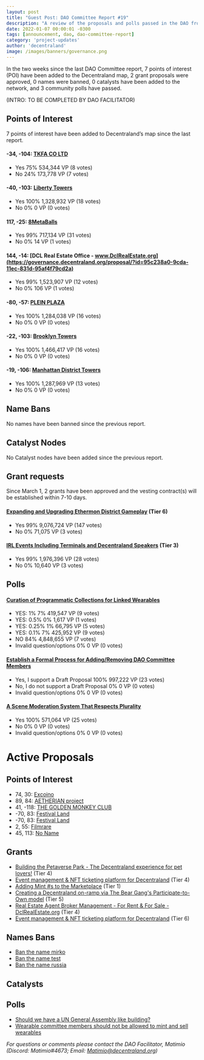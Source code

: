 ```yaml
---
layout: post
title: "Guest Post: DAO Committee Report #19"
description: "A review of the proposals and polls passed in the DAO from March 1 through March 15".
date: 2022-01-07 00:00:01 -0300
tags: [announcement, dao, dao-committee-report]
category: 'project-updates'
author: 'decentraland'
image: /images/banners/governance.png
---
```


In the two weeks since the last DAO Committee report, 7 points of interest (POI) have been added to the Decentraland map, 2 grant proposals were approved, 0 names were banned, 0 catalysts have been added to the network, and 3 community polls have passed.

(INTRO: TO BE COMPLETED BY DAO FACILITATOR)


## Points of Interest
7 points of interest have been added to Decentraland’s map since the last report.


#### -34, -104: [TKFA CO LTD](https://governance.decentraland.org/proposal/?id=c2f3bef0-9ec6-11ec-831d-95af4f79cd2a)

* Yes 75% 534,344 VP (8 votes)
* No 24% 173,778 VP (7 votes)


#### -40, -103: [Liberty Towers](https://governance.decentraland.org/proposal/?id=c07a5920-9e87-11ec-831d-95af4f79cd2a)

* Yes 100% 1,328,932 VP (18 votes)
* No 0% 0 VP (0 votes)


#### 117, -25: [8MetaBalls](https://governance.decentraland.org/proposal/?id=19b7d120-9d34-11ec-831d-95af4f79cd2a)

* Yes 99% 717,134 VP (31 votes)
* No 0% 14 VP (1 votes)


#### 144, -14: [DCL Real Estate Office - www.DclRealEstate.org](https://governance.decentraland.org/proposal/?id=95c238a0-9cda-11ec-831d-95af4f79cd2a)

* Yes 99% 1,523,907 VP (12 votes)
* No 0% 106 VP (1 votes)


#### -80, -57: [PLEIN PLAZA](https://governance.decentraland.org/proposal/?id=ad5ede30-9b74-11ec-831d-95af4f79cd2a)

* Yes 100% 1,284,038 VP (16 votes)
* No 0% 0 VP (0 votes)


#### -22, -103: [Brooklyn Towers](https://governance.decentraland.org/proposal/?id=43b40c70-9b43-11ec-831d-95af4f79cd2a)

* Yes 100% 1,466,417 VP (16 votes)
* No 0% 0 VP (0 votes)


#### -19, -106: [Manhattan District Towers](https://governance.decentraland.org/proposal/?id=4726afe0-9b41-11ec-831d-95af4f79cd2a)

* Yes 100% 1,287,969 VP (13 votes)
* No 0% 0 VP (0 votes)


## Name Bans

No names have been banned since the previous report.

## Catalyst Nodes
No Catalyst nodes have been added since the previous report.


## Grant requests
Since March 1, 2 grants have been approved and the vesting contract(s) will be established within 7-10 days.


#### [Expanding and Upgrading Ethermon District Gameplay](https://governance.decentraland.org/proposal/?id=e122d240-95ce-11ec-831d-95af4f79cd2a) (Tier 6)

* Yes 99% 9,076,724 VP (147 votes)
* No 0% 71,075 VP (3 votes)


#### [IRL Events Including Terminals and Decentraland Speakers](https://governance.decentraland.org/proposal/?id=9811ede0-94eb-11ec-831d-95af4f79cd2a) (Tier 3)

* Yes 99% 1,976,396 VP (28 votes)
* No 0% 10,640 VP (3 votes)


## Polls

#### [Curation of Programmatic Collections for Linked Wearables](https://governance.decentraland.org/proposal/?id=83351b70-a0a0-11ec-831d-95af4f79cd2a)

* YES: 1% 7% 419,547 VP (9 votes)
* YES: 0.5% 0% 1,617 VP (1 votes)
* YES: 0.25% 1% 66,795 VP (5 votes)
* YES: 0.1% 7% 425,952 VP (9 votes)
* NO 84% 4,848,655 VP (7 votes)
* Invalid question/options 0% 0 VP (0 votes)


#### [Establish a Formal Process for Adding/Removing DAO Committee Members](https://governance.decentraland.org/proposal/?id=782bbe80-9adf-11ec-831d-95af4f79cd2a)

* Yes, I support a Draft Proposal 100% 997,222 VP (23 votes)
* No, I do not support a Draft Proposal 0% 0 VP (0 votes)
* Invalid question/options 0% 0 VP (0 votes)


#### [A Scene Moderation System That Respects Plurality](https://governance.decentraland.org/proposal/?id=03582b10-9a4a-11ec-831d-95af4f79cd2a)

* Yes 100% 571,064 VP (25 votes)
* No 0% 0 VP (0 votes)
* Invalid question/options 0% 0 VP (0 votes)



# Active Proposals

## Points of Interest

* 74, 30: [Excoino](https://governance.decentraland.org/proposal/?id=d41cf2b0-a43d-11ec-831d-95af4f79cd2a)
* 89, 84: [AETHERIAN project](https://governance.decentraland.org/proposal/?id=51bb77b0-a334-11ec-831d-95af4f79cd2a)
* 41, -118: [THE GOLDEN MONKEY CLUB](https://governance.decentraland.org/proposal/?id=d0480590-a27f-11ec-831d-95af4f79cd2a)
* -70, 83: [Festival Land](https://governance.decentraland.org/proposal/?id=b296a420-a26b-11ec-831d-95af4f79cd2a)
* -70, 83: [Festival Land](https://governance.decentraland.org/proposal/?id=7add5a10-a26b-11ec-831d-95af4f79cd2a)
* 2, 55: [Filmrare](https://governance.decentraland.org/proposal/?id=ec57fc10-a11f-11ec-831d-95af4f79cd2a)
* 45, 113: [No Name](https://governance.decentraland.org/proposal/?id=5c747d30-9f9e-11ec-831d-95af4f79cd2a)

## Grants

* [Building the Petaverse Park - The Decentraland experience for pet lovers!](https://governance.decentraland.org/proposal/?id=8711b2b0-a46c-11ec-831d-95af4f79cd2a) (Tier 4)
* [Event management &amp; NFT ticketing platform for Decentraland](https://governance.decentraland.org/proposal/?id=83634560-a3d7-11ec-831d-95af4f79cd2a) (Tier 4)
* [Adding Mint #s to the Marketplace](https://governance.decentraland.org/proposal/?id=d2b78c40-a08d-11ec-831d-95af4f79cd2a) (Tier 1)
* [Creating a Decentraland on-ramp via The Bear Gang&#39;s Participate-to-Own model](https://governance.decentraland.org/proposal/?id=107c12e0-a074-11ec-831d-95af4f79cd2a) (Tier 5)
* [Real Estate Agent Broker Management - For Rent &amp; For Sale - DclRealEstate.org](https://governance.decentraland.org/proposal/?id=658069b0-9cde-11ec-831d-95af4f79cd2a) (Tier 4)
* [Event management &amp; NFT ticketing platform for Decentraland](https://governance.decentraland.org/proposal/?id=eade8bd0-9bd7-11ec-831d-95af4f79cd2a) (Tier 6)

## Names Bans

* [Ban the name mirko](https://governance.decentraland.org/proposal/?id=0f6d3070-a491-11ec-831d-95af4f79cd2a)
* [Ban the name test](https://governance.decentraland.org/proposal/?id=19bab9d0-a0c2-11ec-831d-95af4f79cd2a)
* [Ban the name russia](https://governance.decentraland.org/proposal/?id=9bc016f0-a05e-11ec-831d-95af4f79cd2a)

## Catalysts


## Polls

* [Should we have a UN General Assembly like building?](https://governance.decentraland.org/proposal/?id=144e7310-a2a2-11ec-831d-95af4f79cd2a)
* [Wearable committee members should not be allowed to mint and sell wearables](https://governance.decentraland.org/proposal/?id=197944e0-a23f-11ec-831d-95af4f79cd2a)


*For questions or comments please contact the DAO Facilitator, Matimio (Discord: Matimio#4673; Email: [Matimio@decentraland.org](mailto:Matimio@decentraland.org))*